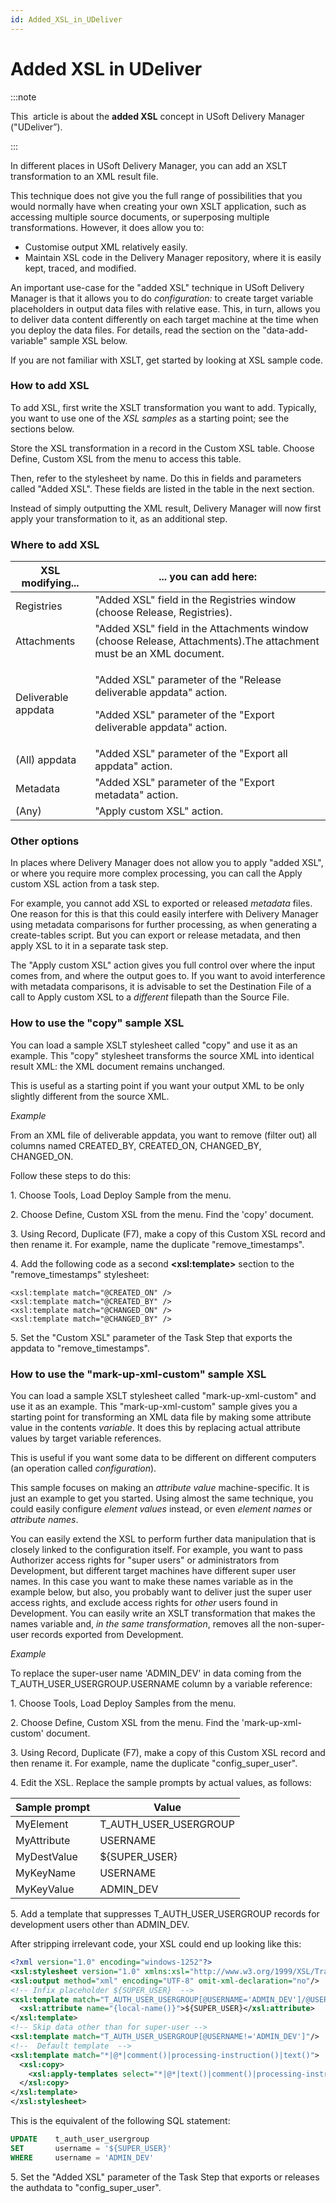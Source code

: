 ```yaml
---
id: Added_XSL_in_UDeliver
---
```


# Added XSL in UDeliver


:::note

This  article is about the **added XSL** concept in USoft Delivery Manager ("UDeliver”).

:::

In different places in USoft Delivery Manager, you can add an XSLT transformation to an XML result file.

This technique does not give you the full range of possibilities that you would normally have when creating your own XSLT application, such as accessing multiple source documents, or superposing multiple transformations. However, it does allow you to:

- Customise output XML relatively easily.
- Maintain XSL code in the Delivery Manager repository, where it is easily kept, traced, and modified.

An important use-case for the "added XSL" technique in USoft Delivery Manager is that it allows you to do *configuration:* to create target variable placeholders in output data files with relative ease. This, in turn, allows you to deliver data content differently on each target machine at the time when you deploy the data files. For details, read the section on the "data-add-variable" sample XSL below.

If you are not familiar with XSLT, get started by looking at XSL sample code.

### How to add XSL

To add XSL, first write the XSLT transformation you want to add. Typically, you want to use one of the *XSL samples* as a starting point; see the sections below.

Store the XSL transformation in a record in the Custom XSL table. Choose Define, Custom XSL from the menu to access this table.

Then, refer to the stylesheet by name. Do this in fields and parameters called "Added XSL". These fields are listed in the table in the next section.

Instead of simply outputting the XML result, Delivery Manager will now first apply your transformation to it, as an additional step.

### Where to add XSL

|**XSL modifying...**|**... you can add here:**|
|--------|--------|
|Registries|"Added XSL" field in the Registries window (choose Release, Registries).|
|Attachments|"Added XSL" field in the Attachments window (choose Release, Attachments).The attachment must be an XML document.|
|Deliverable appdata|<p>"Added XSL" parameter of the "Release deliverable appdata" action.</p><p>"Added XSL" parameter of the "Export deliverable appdata" action.</p>|
|(All) appdata|"Added XSL" parameter of the "Export all appdata" action.|
|Metadata|"Added XSL" parameter of the "Export metadata" action.|
|(Any)   |"Apply custom XSL" action.|



### Other options

In places where Delivery Manager does not allow you to apply "added XSL", or where you require more complex processing, you can call the Apply custom XSL action from a task step.

For example, you cannot add XSL to exported or released *metadata* files. One reason for this is that this could easily interfere with Delivery Manager using metadata comparisons for further processing, as when generating a create-tables script. But you can export or release metadata, and then apply XSL to it in a separate task step.

The "Apply custom XSL" action gives you full control over where the input comes from, and where the output goes to. If you want to avoid interference with metadata comparisons, it is advisable to set the Destination File of a call to Apply custom XSL to a *different* filepath than the Source File.

### How to use the "copy" sample XSL

You can load a sample XSLT stylesheet called "copy" and use it as an example. This "copy" stylesheet transforms the source XML into identical result XML: the XML document remains unchanged.

This is useful as a starting point if you want your output XML to be only slightly different from the source XML.

*Example* 

From an XML file of deliverable appdata, you want to remove (filter out) all columns named CREATED_BY, CREATED_ON, CHANGED_BY, CHANGED_ON.

Follow these steps to do this:

1. Choose Tools, Load Deploy Sample from the menu.

2. Choose Define, Custom XSL from the menu. Find the 'copy' document.

3. Using Record, Duplicate (F7), make a copy of this Custom XSL record and then rename it. For example, name the duplicate "remove_timestamps".

4. Add the following code as a second **\<xsl:template>** section to the "remove_timestamps" stylesheet:

```
<xsl:template match="@CREATED_ON" />
<xsl:template match="@CREATED_BY" />
<xsl:template match="@CHANGED_ON" />
<xsl:template match="@CHANGED_BY" /> 

```

5. Set the "Custom XSL" parameter of the Task Step that exports the appdata to "remove_timestamps".

### How to use the "mark-up-xml-custom" sample XSL

You can load a sample XSLT stylesheet called "mark-up-xml-custom" and use it as an example. This "mark-up-xml-custom" sample gives you a starting point for transforming an XML data file by making some attribute value in the contents *variable*. It does this by replacing actual attribute values by target variable references.

This is useful if you want some data to be different on different computers (an operation called *configuration*). 

This sample focuses on making an *attribute value* machine-specific. It is just an example to get you started. Using almost the same technique, you could easily configure *element values* instead, or even *element names* or *attribute names*.

You can easily extend the XSL to perform further data manipulation that is closely linked to the configuration itself. For example, you want to pass Authorizer access rights for "super users" or administrators from Development, but different target machines have different super user names. In this case you want to make these names variable as in the example below, but also, you probably want to deliver just the super user access rights, and exclude access rights for *other* users found in Development. You can easily write an XSLT transformation that makes the names variable and, *in the same transformation*, removes all the non-super-user records exported from Development.

*Example*

To replace the super-user name 'ADMIN_DEV' in data coming from the T_AUTH_USER_USERGROUP.USERNAME column by a variable reference:

1. Choose Tools, Load Deploy Samples from the menu.

2. Choose Define, Custom XSL from the menu. Find the 'mark-up-xml-custom' document.

3. Using Record, Duplicate (F7), make a copy of this Custom XSL record and then rename it. For example, name the duplicate "config_super_user".

4. Edit the XSL. Replace the sample prompts by actual values, as follows:

|**Sample prompt**|**Value**|
|--------|--------|
|MyElement|T_AUTH_USER_USERGROUP|
|MyAttribute|USERNAME|
|MyDestValue|${SUPER_USER}|
|MyKeyName|USERNAME|
|MyKeyValue|ADMIN_DEV|



5. Add a template that suppresses T_AUTH_USER_USERGROUP records for development users other than ADMIN_DEV.

After stripping irrelevant code, your XSL could end up looking like this:

```xml
<?xml version="1.0" encoding="windows-1252"?>
<xsl:stylesheet version="1.0" xmlns:xsl="http://www.w3.org/1999/XSL/Transform">
<xsl:output method="xml" encoding="UTF-8" omit-xml-declaration="no"/>
<!-- Infix placeholder ${SUPER_USER}  -->
<xsl:template match="T_AUTH_USER_USERGROUP[@USERNAME='ADMIN_DEV']/@USERNAME">
  <xsl:attribute name="{local-name()}">${SUPER_USER}</xsl:attribute>
</xsl:template>
<!-- Skip data other than for super-user -->
<xsl:template match="T_AUTH_USER_USERGROUP[@USERNAME!='ADMIN_DEV']"/>
<!--  Default template  -->
<xsl:template match="*|@*|comment()|processing-instruction()|text()">
  <xsl:copy>
    <xsl:apply-templates select="*|@*|text()|comment()|processing-instruction()"/>
  </xsl:copy>
</xsl:template>
</xsl:stylesheet>

```

This is the equivalent of the following SQL statement:

```sql
UPDATE    t_auth_user_usergroup
SET       username = '${SUPER_USER}'
WHERE     username = 'ADMIN_DEV'

```

5. Set the "Added XSL" parameter of the Task Step that exports or releases the authdata to "config_super_user".